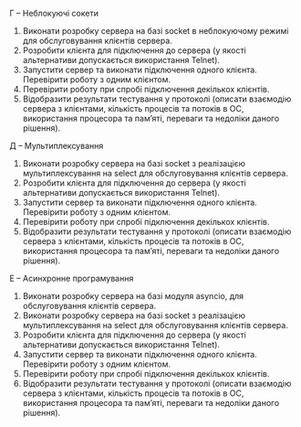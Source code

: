 Г – Неблокуючі сокети

1) Виконати розробку сервера на базі socket в неблокуючому режимі для обслуговування клієнтів сервера.
2) Розробити клієнта для підключення до сервера (у якості альтернативи допускається використання Telnet).
3) Запустити сервер та виконати підключення одного клієнта. Перевірити роботу з одним клієнтом.
4) Перевірити роботу при спробі підключення декількох клієнтів.
5) Відобразити результати тестування у протоколі (описати взаємодію сервера з клієнтами, кількість процесів та потоків в ОС, використання процесора та пам’яті, переваги та недоліки даного рішення).
 

Д – Мультиплексування

1) Виконати розробку сервера на базі socket з реалізацією мультиплексування на select для обслуговування клієнтів сервера.
2) Розробити клієнта для підключення до сервера (у якості альтернативи допускається використання Telnet).
3) Запустити сервер та виконати підключення одного клієнта. Перевірити роботу з одним клієнтом.
4) Перевірити роботу при спробі підключення декількох клієнтів.
5) Відобразити результати тестування у протоколі (описати взаємодію сервера з клієнтами, кількість процесів та потоків в ОС, використання процесора та пам’яті, переваги та недоліки даного рішення).
 

 

Е – Асинхронне програмування

1) Виконати розробку сервера на базі модуля asyncio, для обслуговування клієнтів сервера.
2) Виконати розробку сервера на базі socket з реалізацією мультиплексування на select для обслуговування клієнтів сервера.
3) Розробити клієнта для підключення до сервера (у якості альтернативи допускається використання Telnet).
4) Запустити сервер та виконати підключення одного клієнта. Перевірити роботу з одним клієнтом.
5) Перевірити роботу при спробі підключення декількох клієнтів.
6) Відобразити результати тестування у протоколі (описати взаємодію сервера з клієнтами, кількість процесів та потоків в ОС, використання процесора та пам’яті, переваги та недоліки даного рішення).
